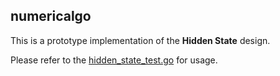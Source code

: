 ## numericalgo

This is a prototype implementation of the __Hidden State__ design.

Please refer to the [hidden_state_test.go](https://github.com/GoldSaintEagle/hidden_state/blob/master/hidden_state_test.go) for usage.